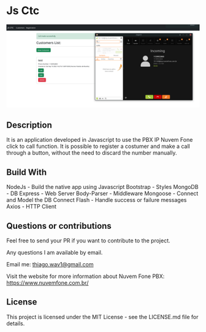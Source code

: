 # Js Ctc

![Preview-Screens](https://github.com/thiagomedeiros11/jsctc/blob/main/screen.png)

## Description

It is an application developed in Javascript to use the PBX IP Nuvem Fone click to call function. It is possible to register a costumer and make a call through a button, without the need to discard the number manually.

## Build With

NodeJs - Build the native app using Javascript
Bootstrap - Styles
MongoDB - DB
Express - Web Server
Body-Parser - Middleware
Mongoose - Connect and Model the DB
Connect Flash - Handle success or failure messages
Axios - HTTP Client

## Questions or contributions

Feel free to send your PR if you want to contribute to the project.

Any questions I am available by email.

Email me: thiago.wav1@gmail.com

Visit the website for more information about Nuvem Fone PBX: https://www.nuvemfone.com.br/

## License
This project is licensed under the MIT License - see the LICENSE.md file for details.
